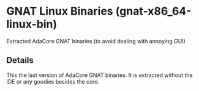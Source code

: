 # GNAT Linux Binaries (gnat-x86_64-linux-bin)
Extracted AdaCore GNAT binaries (to avoid dealing with annoying GUI)

## Details
This the last version of AdaCore GNAT binaries. It is extracted without the IDE or any goodies besides the core.

